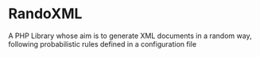 RandoXML
========

A PHP Library whose aim is to generate XML documents in a random way, following probabilistic rules defined in a configuration file